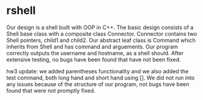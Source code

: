 # rshell
Our design is a shell built with OOP in C++. The basic design consists of a Shell base class with a composite class Connector.
Connector contains two Shell pointers, child1 and child2. Our abstract leaf class is Command which inherits from Shell and has command and arguements.
Our program correctly outputs the username and hostname, as a shell should. After extensive testing, no bugs have been
found that have not been fixed.

hw3 update:
we added parentheses functionality and we also added the test command, both long hand and short hand using [].
We did not run into any issues because of the structure of our program, not bugs have been found that were not promptly fixed.

